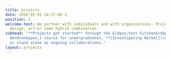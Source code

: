 ```yaml
---
title: projects
date: 2016-05-01 14:27:00 Z
position: 2
welcome-text: We partner with individuals and with organizations. Projects are engineering,
  design, art—or some hybrid combination.
subhead: "**Projects get started** through the &ldquo;test kitchen&rdquo; of Sara
  Hendren&apos;s course for undergraduates, **[Investigating Normal](/courses/investigating-normal/)**,
  or stand alone as ongoing collaborations."
layout: projects
---
```


